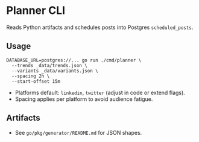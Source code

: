 # Planner CLI

Reads Python artifacts and schedules posts into Postgres `scheduled_posts`.

## Usage
```
DATABASE_URL=postgres://... go run ./cmd/planner \
  --trends _data/trends.json \
  --variants _data/variants.json \
  --spacing 2h \
  --start-offset 15m
```

- Platforms default: `linkedin`, `twitter` (adjust in code or extend flags).
- Spacing applies per platform to avoid audience fatigue.

## Artifacts
- See `go/pkg/generator/README.md` for JSON shapes.

